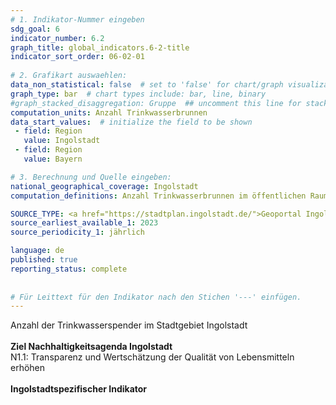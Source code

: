 ```yaml
---
# 1. Indikator-Nummer eingeben 
sdg_goal: 6 
indicator_number: 6.2
graph_title: global_indicators.6-2-title
indicator_sort_order: 06-02-01
 
# 2. Grafikart auswaehlen: 
data_non_statistical: false  # set to 'false' for chart/graph visualization 
graph_type: bar  # chart types include: bar, line, binary 
#graph_stacked_disaggregation: Gruppe  ## uncomment this line for stacked bars. eplace 'Geschlecht' with the field of aggregation. 
computation_units: Anzahl Trinkwasserbrunnen 
data_start_values:  # initialize the field to be shown  
 - field: Region 
   value: Ingolstadt 
 - field: Region 
   value: Bayern 

# 3. Berechnung und Quelle eingeben: 
national_geographical_coverage: Ingolstadt 
computation_definitions: Anzahl Trinkwasserbrunnen im öffentlichen Raum

SOURCE_TYPE: <a href="https://stadtplan.ingolstadt.de/">Geoportal Ingolstadt</a>  # data source  
source_earliest_available_1: 2023
source_periodicity_1: jährlich

language: de   
published: true 
reporting_status: complete
 
 
# Für Leittext für den Indikator nach den Stichen '---' einfügen. 
---
```

Anzahl der Trinkwasserspender im Stadtgebiet Ingolstadt<br>
<br>
<b>Ziel Nachhaltigkeitsagenda Ingolstadt</b><br>
N1.1: Transparenz und Wertschätzung der Qualität von Lebensmitteln erhöhen<br>
<br>
<b>Ingolstadtspezifischer Indikator</b>
